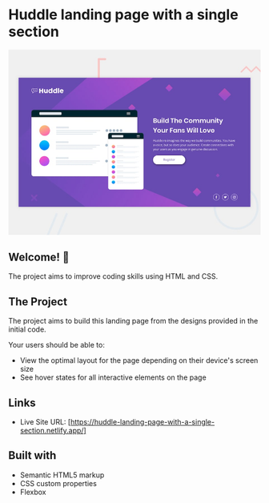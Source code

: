 # Huddle landing page with a single section

![Design preview for the Huddle landing page with single introductory section](./design/desktop-preview.jpg)

## Welcome! 👋

The project aims to improve coding skills using HTML and CSS.

## The Project

The project aims to build this landing page from the designs provided in the initial code.

Your users should be able to:

- View the optimal layout for the page depending on their device's screen size
- See hover states for all interactive elements on the page

## Links

- Live Site URL: [https://huddle-landing-page-with-a-single-section.netlify.app/]

## Built with

- Semantic HTML5 markup
- CSS custom properties
- Flexbox
